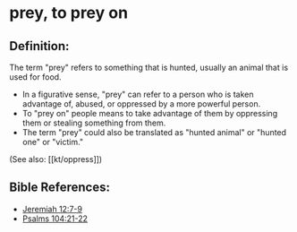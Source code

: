 # prey, to prey on #

## Definition: ##

The term "prey" refers to something that is hunted, usually an animal that is used for food.

* In a figurative sense, "prey" can refer to a person who is taken advantage of, abused, or oppressed by a more powerful person.
* To "prey on" people means to take advantage of them by oppressing them or stealing something from them.
* The term "prey" could also be translated as "hunted animal" or "hunted one" or "victim."

(See also: [[kt/oppress]])

## Bible References: ##

* [Jeremiah 12:7-9](en/tn/jer/help/12/07)
* [Psalms 104:21-22](en/tn/psa/help/104/21)